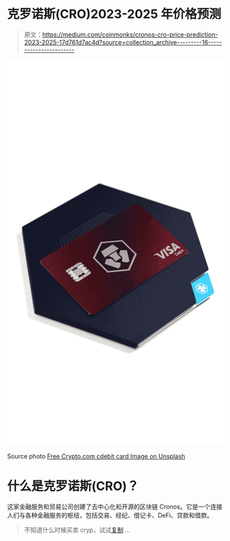 # 克罗诺斯(CRO)2023-2025 年价格预测

> 原文：<https://medium.com/coinmonks/cronos-cro-price-prediction-2023-2025-17d761d7ac4d?source=collection_archive---------16----------------------->

![](img/376dc2654b2f0a7d88b706b81c7fa24d.png)

Source photo [Free Crypto.com cdebit card Image on Unsplash](https://unsplash.com/photos/TKdtuqB5gWA)

# 什么是克罗诺斯(CRO)？

这家金融服务和贸易公司创建了去中心化和开源的区块链 Cronos。它是一个连接人们与各种金融服务的枢纽，包括交易、经纪、借记卡、DeFi、贷款和借款。

> 不知道什么时候买卖 cryp，试试[复制](http://coincodecap.com/go/bityard) …